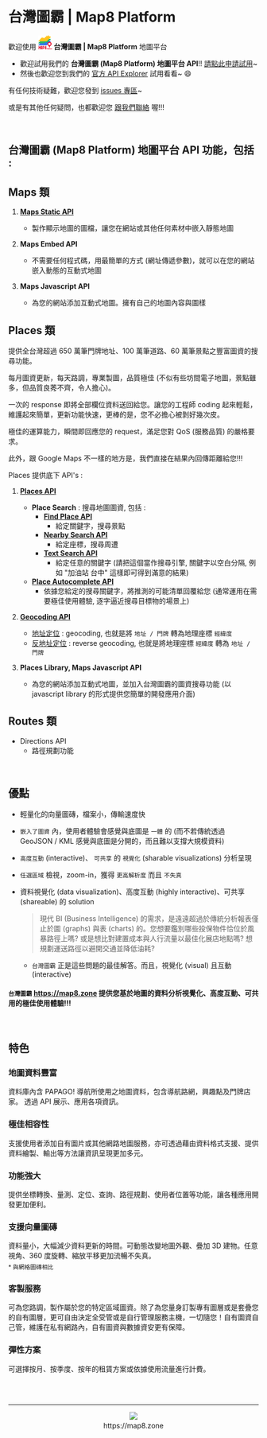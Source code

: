 # 台灣圖霸 | Map8 Platform
歡迎使用 **![](images/logo_28x28.png) 台灣圖霸 | Map8 Platform** 地圖平台

- 歡迎試用我們的 **台灣圖霸 (Map8 Platform) 地圖平台 API**!! [請點此申請試用](https://docs.google.com/forms/d/1BMN0cnmROBvtfU1JAxk-2sR9KcZdViHMNFtsyTR12l8)~
- 然後也歡迎您到我們的 [官方 API Explorer](https://www.map8.zone/api-explorer) 試用看看~ :smile:

有任何技術疑難，歡迎您發到 [issues 專區](/../../issues)~ 

或是有其他任何疑問，也都歡迎您 [跟我們聯絡](http://www.goyourlife.com/zh-TW/map-contact/) 喔!!!

<br/>

## 台灣圖霸 (Map8 Platform) 地圖平台 API 功能，包括 : 

## Maps 類
1. **[Maps Static API](./api/maps/static-api.md)**
    - 製作顯示地圖的圖檔，讓您在網站或其他任何素材中嵌入靜態地圖

2. **Maps Embed API**
    - 不需要任何程式碼，用最簡單的方式 (網址傳遞參數)，就可以在您的網站嵌入動態的互動式地圖

3. **Maps Javascript API**
    - 為您的網站添加互動式地圖。擁有自己的地圖內容與圖樣


## Places 類
提供全台灣超過 650 萬筆門牌地址、100 萬筆道路、60 萬筆景點之豐富圖資的搜尋功能。

每月圖資更新，每天路調，專業製圖，品質極佳 (不似有些坊間電子地圖，景點雖多，但品質良莠不齊，令人擔心)。

一次的 response 即將全部欄位資料送回給您。讓您的工程師 coding 起來輕鬆，維護起來簡單，更新功能快速，更棒的是，您不必擔心被剝好幾次皮。

極佳的運算能力，瞬間即回應您的 request，滿足您對 QoS (服務品質) 的嚴格要求。

此外，跟 Google Maps 不一樣的地方是，我們直接在結果內回傳距離給您!!!

Places 提供底下 API's : 

1. **[Places API](./api/places/places-api.md)**
    - **Place Search** : 搜尋地圖圖資, 包括 : 
        - **[Find Place API](./api/places/places-api.md#find-place-api)**
            - 給定關鍵字，搜尋景點
        - **[Nearby Search API](./api/places/places-api.md#nearby-search-api)**
            - 給定座標，搜尋周遭
        - **[Text Search API](./api/places/places-api.md#text-search-api)**
            - 給定任意的關鍵字 (請把這個當作搜尋引擎, 關鍵字以空白分隔, 例如 "加油站 台中" 這樣即可得到滿意的結果)
    - **[Place Autocomplete API](./api/places/places-api.md#place-autocomplete-api)**
        - 依據您給定的搜尋關鍵字，將推測的可能清單回覆給您 (通常運用在需要極佳使用體驗, 逐字逼近搜尋目標物的場景上)

2. **[Geocoding API](./api/places/geocoding-api.md)**
    - [地址定位](./api/places/geocoding-api.md#geocoding-api) : geocoding, 也就是將 `地址 / 門牌` 轉為地理座標 `經緯度` 
    - [反地址定位](./api/places/geocoding-api.md#reverse-geocoding-api) : reverse geocoding, 也就是將地理座標 `經緯度` 轉為 `地址 / 門牌`

3. **Places Library, Maps Javascript API**
    - 為您的網站添加互動式地圖，並加入台灣圖霸的圖資搜尋功能 (以 javascript library 的形式提供您簡單的開發應用介面)


## Routes 類
- Directions API
    - 路徑規劃功能

<br/>

## 優點
- 輕量化的向量圖磚，檔案小，傳輸速度快
- `嵌入了圖資` 內，使用者體驗會感覺與底圖是 `一體` 的 (而不若傳統透過 GeoJSON / KML 感覺與底圖是分開的，而且難以支撐大規模資料)
- `高度互動` (interactive)、 `可共享` 的 `視覺化` (sharable visualizations) 分析呈現
- `任選區域` 檢視，zoom-in，獲得 `更高解析度` 而且 `不失真`
- 資料視覺化 (data visualization)、高度互動 (highly interactive)、可共享 (shareable) 的 solution

    > 現代 BI (Business Intelligence) 的需求，是遠遠超過於傳統分析報表僅止於圖 (graphs) 與表 (charts) 的。您想要鑑別哪些投保物件恰位於風暴路徑上嗎? 或是想比對建置成本與人行流量以最佳化展店地點嗎? 想規劃運送路徑以避開交通並降低油耗? 
    - `台灣圖霸` 正是這些問題的最佳解答。而且，視覺化 (visual) 且互動 (interactive)

#### `台灣圖霸` https://map8.zone 提供您基於地圖的資料分析視覺化、高度互動、可共用的極佳使用體驗!!!

<br/>

## 特色
### 地圖資料豐富
資料庫內含 PAPAGO! 導航所使用之地圖資料，包含導航路網，興趣點及門牌店家。 透過 API 展示、應用各項資訊。

### 極佳相容性
支援使用者添加自有圖片或其他網路地圖服務，亦可透過藉由資料格式支援、提供資料繪製、輸出等方法讓資訊呈現更加多元。

### 功能強大
提供坐標轉換、量測、定位、查詢、路徑規劃、使用者位置等功能，讓各種應用開發更加便利。

### 支援向量圖磚
資料量小，大幅減少資料更新的時間。可動態改變地圖外觀、疊加 3D 建物。任意視角、360 度旋轉、縮放平移更加流暢不失真。
<br/><sub>* 與網格圖磚相比</sub>

### 客製服務
可為您路調，製作屬於您的特定區域圖資。除了為您量身訂製專有圖層或是套疊您的自有圖層，更可自由決定全受管或是自行管理服務主機，一切隨您！自有圖資自己管，維護在私有網路內，自有圖資與數據資安更有保障。

### 彈性方案
可選擇按月、按季度、按年的租賃方案或依據使用流量進行計費。

<br/><br/>

----

<p align="center">
<img src="https://raw.githubusercontent.com/GO-LiFE/map8-docs/master/images/logo_96x96.png" /> <br/> https://map8.zone
</p>
